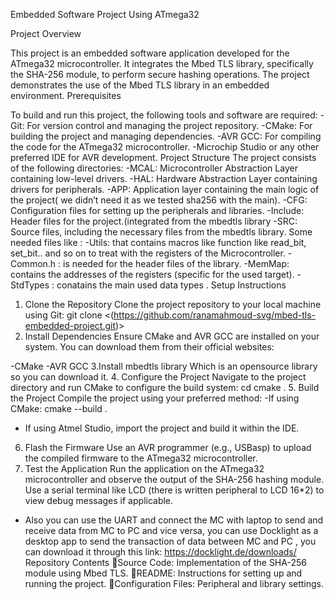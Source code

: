 Embedded Software Project Using ATmega32

Project Overview

This project is an embedded software application developed for the ATmega32 microcontroller. It integrates the Mbed TLS library, specifically the SHA-256 module, to perform secure hashing operations. The project demonstrates the use of the Mbed TLS library in an embedded environment.
Prerequisites

To build and run this project, the following tools and software are required:
-Git: For version control and managing the project repository.
-CMake: For building the project and managing dependencies.
-AVR GCC: For compiling the code for the ATmega32 microcontroller.
-Microchip Studio  or any other preferred IDE for AVR development.
Project Structure
The project consists of the following directories:
-MCAL: Microcontroller Abstraction Layer containing low-level drivers.
-HAL: Hardware Abstraction Layer containing drivers for peripherals.
-APP: Application layer containing the main logic of the project( we didn’t need it as we tested sha256 with the main).
-CFG: Configuration files for setting up the peripherals and libraries.
-Include: Header files for the project.(integrated from the mbedtls library
-SRC: Source files, including the necessary files from the mbedtls  library.
Some needed files like : 
-Utils: that contains macros like function like read_bit, set_bit.. and so on to treat with the registers of the Microcontroller.
-Common.h : is needed for the header files of the library.
-MemMap: contains the addresses of the registers (specific for the used target).
-StdTypes : conatains the main used data types .
Setup Instructions
1. Clone the Repository
Clone the project repository to your local machine using Git:
git clone <(https://github.com/ranamahmoud-svg/mbed-tls-embedded-project.git)>
2. Install Dependencies
Ensure CMake and AVR GCC are installed on your system. You can download them from their official websites:

-CMake
-AVR GCC
3.Install mbedtls library 
Which is an opensource library so you can download it. 
4. Configure the Project
Navigate to the project directory and run CMake to configure the build system:
cd <project-directory>
cmake .
5. Build the Project
Compile the project using your preferred method:
-If using CMake: 
cmake --build .
- If using Atmel Studio, import the project and build it within the IDE.
6. Flash the Firmware
Use an AVR programmer (e.g., USBasp) to upload the compiled firmware to the ATmega32 microcontroller.
6. Test the Application
Run the application on the ATmega32 microcontroller and observe the output of the SHA-256 hashing module. Use a serial terminal like LCD (there is written peripheral to LCD 16*2) to view debug messages if applicable.
- Also you can use the UART and connect the MC with laptop to send and receive data from MC to PC and vice versa, you can use Docklight as a desktop app to send the transaction of data between MC and PC , you can download it through this link: 
https://docklight.de/downloads/
Repository Contents
Source Code: Implementation of the SHA-256 module using Mbed TLS.
README: Instructions for setting up and running the project.
Configuration Files: Peripheral and library settings.
